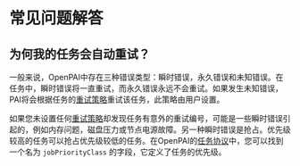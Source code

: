 # 常见问题解答

## 为何我的任务会自动重试？

一般来说，OpenPAI中存在三种错误类型：瞬时错误，永久错误和未知错误。在任务中，瞬时错误将一直重试，而永久错误永远不会重试。如果发生未知错误，PAI将会根据任务的[重试策略](./how-to-use-advanced-job-settings.md#job-exit-spec-retry-policy-and-completion-policy)重试该任务，此策略由用户设置。

如果您未设置任何[重试策略](./how-to-use-advanced-job-settings.md#job-exit-spec-retry-policy-and-completion-policy)却发现任务有意外的重试编号，可能是一些瞬时错误引起的，例如内存问题，磁盘压力或节点电源故障。另一种瞬时错误是抢占。优先级较高的任务可以抢占优先级较低的任务。在OpenPAI的[任务协议](https://github.com/microsoft/openpai-protocol/blob/master/schemas/v2/schema.yaml)中，您可以找到一个名为 `jobPriorityClass` 的字段，它定义了任务的优先级。